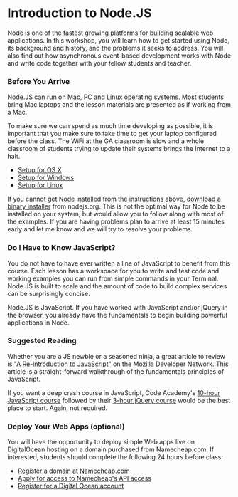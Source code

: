 # Introduction to Node.JS

Node is one of the fastest growing platforms for building scalable web applications. In this workshop, you will learn how to get started using Node, its background and history, and the problems it seeks to address. You will also find out how asynchronous event-based development works with Node and write code together with your fellow students and teacher.

### Before You Arrive

Node.JS can run on Mac, PC and Linux operating systems. Most students bring Mac laptops and the lesson materials are presented as if working from a Mac.

To make sure we can spend as much time developing as possible, it is important that you make sure to take time to get your laptop configured before the class. The WiFi at the GA classroom is slow and a whole classroom of students trying to update their systems brings the Internet to a halt.

* [Setup for OS X](docs/setup_osx.md)
* [Setup for Windows](docs/setup_windows.md)
* [Setup for Linux](docs/setup_linux.md)

If you cannot get Node installed from the instructions above, [download a binary installer](https://nodejs.org/download/) from nodejs.org. This is not the optimal way for Node to be installed on your system, but would allow you to follow along with most of the examples. If you are having problems plan to arrive at least 15 minutes early and let me know and we will try to resolve your problems.

### Do I Have to Know JavaScript?

You do not have to have ever written a line of JavaScript to benefit from this course. Each lesson has a workspace for you to write and test code and working examples you can run from simple commands in your Terminal. Node.JS is built to scale and the amount of code to build complex services can be surprisingly concise.

Node.JS is JavaScript. If you have worked with JavaScript and/or jQuery in the browser, you already have the fundamentals to begin building powerful applications in Node.

### Suggested Reading

Whether you are a JS newbie or a seasoned ninja, a great article to review is ["A Re-introduction to JavaScript"](https://developer.mozilla.org/en-US/docs/Web/JavaScript/A_re-introduction_to_JavaScript) on the Mozilla Developer Network. This article is a straight-forward walkthrough of the fundamentals principles of JavaScript.

If you want a deep crash course in JavaScript, Code Academy's [10-hour JavaScript course](http://www.codecademy.com/tracks/javascript) followed by their [3-hour jQuery course](http://www.codecademy.com/tracks/jquery) would be the best place to start. Again, not required.

### Deploy Your Web Apps (optional)

You will have the opportunity to deploy simple Web apps live on DigitalOcean hosting on a domain purchased from Namecheap.com. If interested, students should complete the following 24 hours before class:

* [Register a domain at Namecheap.com](https://www.namecheap.com/)
* [Apply for access to Namecheap's API access](https://manage.www.namecheap.com/myaccount/modify-profile-api.asp?APIACCESS.x=1&rkey=NC)
* [Register for a Digital Ocean account](https://cloud.digitalocean.com/registrations/new)
